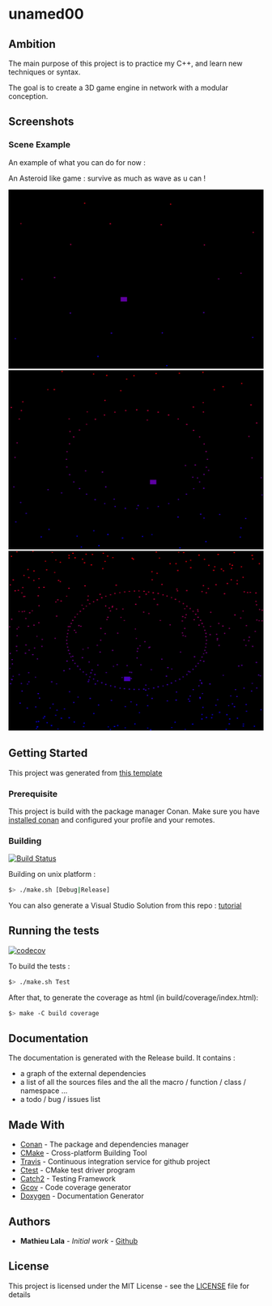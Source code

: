 unamed00
======

Ambition
------

The main purpose of this project is to practice my C++, and learn new techniques or syntax.

The goal is to create a 3D game engine in network with a modular conception.

Screenshots
------

### Scene Example

An example of what you can do for now :

An Asteroid like game : survive as much as wave as u can !

![Screenshot Scene Example Wave 2](./resources/screenshots/2020-04-11_19-14-53.png?raw=true "Wave 2")
![Screenshot Scene Example Wave 4](./resources/screenshots/2020-04-11_19-15-08.png?raw=true "Wave 4")
![Screenshot Scene Example Wave 8](./resources/screenshots/2020-04-11_19-17-19.png?raw=true "Wave 8")

Getting Started
------

This project was generated from [this template](https://github.com/Mathieu-Lala/template_cpp_project)

### Prerequisite

This project is build with the package manager Conan.
Make sure you have [installed conan](https://docs.conan.io/en/latest/installation.html) and configured your profile and your remotes.

### Building

[![Build Status](https://travis-ci.com/Mathieu-Lala/unamed00.svg?branch=master)](https://travis-ci.com/Mathieu-Lala/unamed00)

Building on unix platform :

```bash
$> ./make.sh [Debug|Release]
```

You can also generate a Visual Studio Solution from this repo : [tutorial](https://docs.microsoft.com/en-us/visualstudio/get-started/tutorial-open-project-from-repo?view=vs-2019)

Running the tests
------

[![codecov](https://codecov.io/gh/Mathieu-Lala/unamed00/branch/master/graph/badge.svg)](https://codecov.io/gh/Mathieu-Lala/unamed00)

To build the tests :

```bash
$> ./make.sh Test
```

After that, to generate the coverage as html (in build/coverage/index.html):

```bash
$> make -C build coverage
```

Documentation
------

The documentation is generated with the Release build. It contains :

* a graph of the external dependencies
* a list of all the sources files and the all the macro / function / class / namespace ...
* a todo / bug / issues list

Made With
------

* [Conan](https://conan.io/) - The package and dependencies manager
* [CMake](https://cmake.org/) - Cross-platform Building Tool
* [Travis](https://travis-ci.org/) - Continuous integration service for github project
* [Ctest](https://cmake.org/cmake/help/latest/manual/ctest.1.html) - CMake test driver program
* [Catch2](https://github.com/catchorg/Catch2) - Testing Framework
* [Gcov](https://gcc.gnu.org/onlinedocs/gcc/Gcov.html) - Code coverage generator
* [Doxygen](http://www.doxygen.nl/) - Documentation Generator


Authors
------

* **Mathieu Lala** - *Initial work* - [Github](https://github.com/Mathieu-Lala)

License
------

This project is licensed under the MIT License - see the [LICENSE](LICENSE.md) file for details
